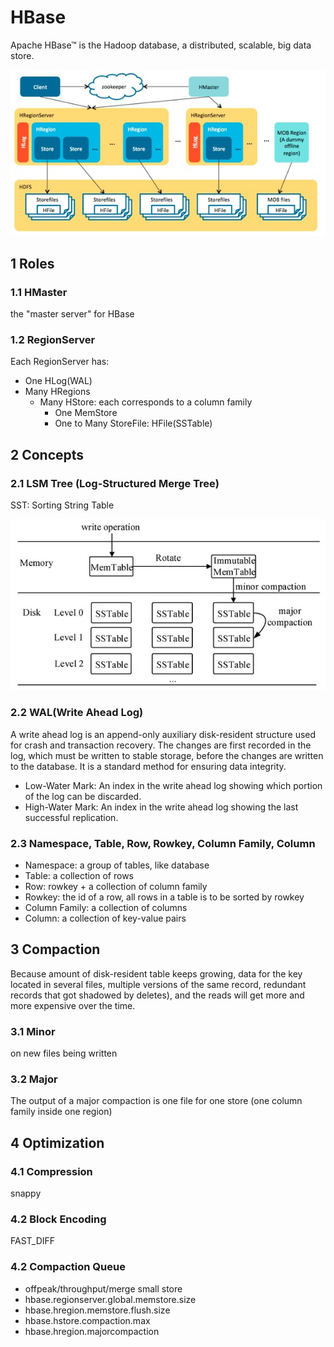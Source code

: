 # HBase
Apache HBase™ is the Hadoop database, a distributed, scalable, big data store.

![HBase Architecture](https://github.com/barneywill/hadoop_suite/blob/main/imgs/hbase_architecture.jpg)

## 1 Roles

### 1.1 HMaster
the "master server" for HBase

### 1.2 RegionServer
Each RegionServer has:
- One HLog(WAL)
- Many HRegions
  - Many HStore: each corresponds to a column family
    - One MemStore
    - One to Many StoreFile: HFile(SSTable)

## 2 Concepts

### 2.1 LSM Tree (Log-Structured Merge Tree)
SST: Sorting String Table

![LMS Tree](https://github.com/barneywill/hadoop_suite/blob/main/imgs/lsmtree.jpg)

### 2.2 WAL(Write Ahead Log)
A write ahead log is an append-only auxiliary disk-resident structure used for crash and transaction recovery. The changes are first recorded in the log, which must be written to stable storage, before the changes are written to the database. 
It is a standard method for ensuring data integrity. 
- Low-Water Mark: An index in the write ahead log showing which portion of the log can be discarded.
- High-Water Mark: An index in the write ahead log showing the last successful replication.

### 2.3 Namespace, Table, Row, Rowkey, Column Family, Column
- Namespace: a group of tables, like database
- Table: a collection of rows
- Row: rowkey + a collection of column family
- Rowkey: the id of a row, all rows in a table is to be sorted by rowkey
- Column Family: a collection of columns
- Column: a collection of key-value pairs

## 3 Compaction
Because amount of disk-resident table keeps growing, data for the key located in several files, multiple versions of the same record, redundant records that got shadowed by deletes), and the reads will get more and more expensive over the time. 

### 3.1 Minor
on new files being written

### 3.2 Major
The output of a major compaction is one file for one store (one column family inside one region)

## 4 Optimization

### 4.1 Compression
snappy

### 4.2 Block Encoding
FAST_DIFF

### 4.2 Compaction Queue
- offpeak/throughput/merge small store
- hbase.regionserver.global.memstore.size
- hbase.hregion.memstore.flush.size
- hbase.hstore.compaction.max
- hbase.hregion.majorcompaction

